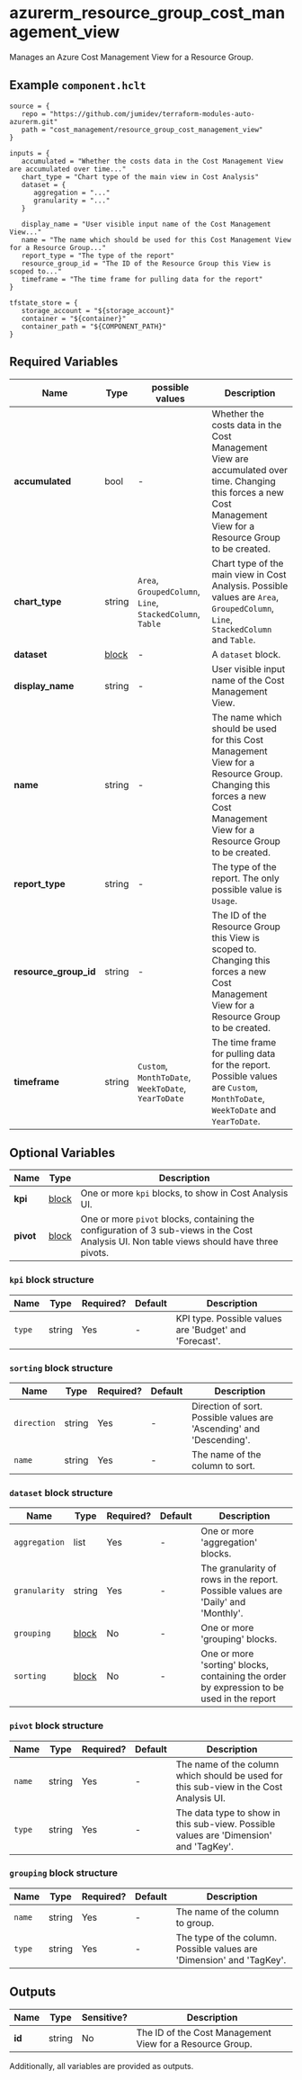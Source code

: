 # azurerm_resource_group_cost_management_view

Manages an Azure Cost Management View for a Resource Group.

## Example `component.hclt`

```hcl
source = {
   repo = "https://github.com/jumidev/terraform-modules-auto-azurerm.git"   
   path = "cost_management/resource_group_cost_management_view"   
}

inputs = {
   accumulated = "Whether the costs data in the Cost Management View are accumulated over time..."   
   chart_type = "Chart type of the main view in Cost Analysis"   
   dataset = {
      aggregation = "..."      
      granularity = "..."      
   }
   
   display_name = "User visible input name of the Cost Management View..."   
   name = "The name which should be used for this Cost Management View for a Resource Group..."   
   report_type = "The type of the report"   
   resource_group_id = "The ID of the Resource Group this View is scoped to..."   
   timeframe = "The time frame for pulling data for the report"   
}

tfstate_store = {
   storage_account = "${storage_account}"   
   container = "${container}"   
   container_path = "${COMPONENT_PATH}"   
}

```

## Required Variables

| Name | Type |  possible values |  Description |
| ---- | --------- |  ----------- | ----------- |
| **accumulated** | bool |  -  |  Whether the costs data in the Cost Management View are accumulated over time. Changing this forces a new Cost Management View for a Resource Group to be created. | 
| **chart_type** | string |  `Area`, `GroupedColumn`, `Line`, `StackedColumn`, `Table`  |  Chart type of the main view in Cost Analysis. Possible values are `Area`, `GroupedColumn`, `Line`, `StackedColumn` and `Table`. | 
| **dataset** | [block](#dataset-block-structure) |  -  |  A `dataset` block. | 
| **display_name** | string |  -  |  User visible input name of the Cost Management View. | 
| **name** | string |  -  |  The name which should be used for this Cost Management View for a Resource Group. Changing this forces a new Cost Management View for a Resource Group to be created. | 
| **report_type** | string |  -  |  The type of the report. The only possible value is `Usage`. | 
| **resource_group_id** | string |  -  |  The ID of the Resource Group this View is scoped to. Changing this forces a new Cost Management View for a Resource Group to be created. | 
| **timeframe** | string |  `Custom`, `MonthToDate`, `WeekToDate`, `YearToDate`  |  The time frame for pulling data for the report. Possible values are `Custom`, `MonthToDate`, `WeekToDate` and `YearToDate`. | 

## Optional Variables

| Name | Type |  Description |
| ---- | --------- |  ----------- |
| **kpi** | [block](#kpi-block-structure) |  One or more `kpi` blocks, to show in Cost Analysis UI. | 
| **pivot** | [block](#pivot-block-structure) |  One or more `pivot` blocks, containing the configuration of 3 sub-views in the Cost Analysis UI. Non table views should have three pivots. | 

### `kpi` block structure

| Name | Type | Required? | Default | Description |
| ---- | ---- | --------- | ------- | ----------- |
| `type` | string | Yes | - | KPI type. Possible values are 'Budget' and 'Forecast'. |

### `sorting` block structure

| Name | Type | Required? | Default | Description |
| ---- | ---- | --------- | ------- | ----------- |
| `direction` | string | Yes | - | Direction of sort. Possible values are 'Ascending' and 'Descending'. |
| `name` | string | Yes | - | The name of the column to sort. |

### `dataset` block structure

| Name | Type | Required? | Default | Description |
| ---- | ---- | --------- | ------- | ----------- |
| `aggregation` | list | Yes | - | One or more 'aggregation' blocks. |
| `granularity` | string | Yes | - | The granularity of rows in the report. Possible values are 'Daily' and 'Monthly'. |
| `grouping` | [block](#grouping-block-structure) | No | - | One or more 'grouping' blocks. |
| `sorting` | [block](#sorting-block-structure) | No | - | One or more 'sorting' blocks, containing the order by expression to be used in the report |

### `pivot` block structure

| Name | Type | Required? | Default | Description |
| ---- | ---- | --------- | ------- | ----------- |
| `name` | string | Yes | - | The name of the column which should be used for this sub-view in the Cost Analysis UI. |
| `type` | string | Yes | - | The data type to show in this sub-view. Possible values are 'Dimension' and 'TagKey'. |

### `grouping` block structure

| Name | Type | Required? | Default | Description |
| ---- | ---- | --------- | ------- | ----------- |
| `name` | string | Yes | - | The name of the column to group. |
| `type` | string | Yes | - | The type of the column. Possible values are 'Dimension' and 'TagKey'. |



## Outputs

| Name | Type | Sensitive? | Description |
| ---- | ---- | --------- | --------- |
| **id** | string | No  | The ID of the Cost Management View for a Resource Group. | 

Additionally, all variables are provided as outputs.
